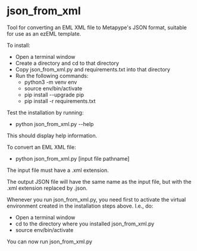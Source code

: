 # json_from_xml
Tool for converting an EML XML file to Metapype's JSON format, suitable for use as an ezEML template.

To install:
- Open a terminal window
- Create a directory and cd to that directory
- Copy json_from_xml.py and requirements.txt into that directory
- Run the following commands:
  - python3 -m venv env
  - source env/bin/activate
  - pip install --upgrade pip
  - pip install -r requirements.txt

Test the installation by running:
- python json_from_xml.py --help

This should display help information.

To convert an EML XML file:
- python json_from_xml.py [input file pathname]

The input file must have a .xml extension.

The output JSON file will have the same name as the input file, but with the .xml extension replaced by .json.

Whenever you run json_from_xml.py, you need first to activate the virtual environment created in the installation steps above.
I.e., do:
- Open a terminal window
- cd to the directory where you installed json_from_xml.py
- source env/bin/activate

You can now run json_from_xml.py


